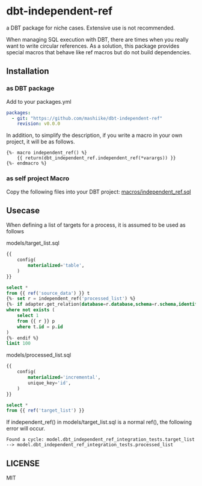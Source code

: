# dbt-independent-ref

a DBT package for niche cases. Extensive use is not recommended.  

When managing SQL execution with DBT, there are times when you really want to write circular references. 
As a solution, this package provides special macros that behave like ref macros but do not build dependencies.

## Installation

### as DBT package 

Add to your packages.yml
```yaml
packages:
  - git: "https://github.com/mashiike/dbt-independent-ref"
    revision: v0.0.0
```

In addition, to simplify the description, if you write a macro in your own project, it will be as follows.
```
{%- macro independent_ref() %}
    {{ return(dbt_independent_ref.independent_ref(*varargs)) }}
{%- endmacro %}
```

### as self project Macro

Copy the following files into your DBT project: [macros/independent_ref.sql](https://github.com/mashiike/dbt-independent-ref/blob/main/macros/independent_ref.sql)

## Usecase 

When defining a list of targets for a process, it is assumed to be used as follows

models/target_list.sql
```sql
{{
    config(
        materialized='table',
    )
}}

select *
from {{ ref('source_data') }} t
{%- set r = independent_ref('processed_list') %}
{%- if adapter.get_relation(database=r.database,schema=r.schema,identifier=r.identifier) is not none %}
where not exists (
    select 1
    from {{ r }} p
    where t.id = p.id
)
{%- endif %}
limit 100
```

models/processed_list.sql
```sql
{{
    config(
        materialized='incremental',
        unique_key='id',
    )
}}

select *
from {{ ref('target_list') }}
```

 If independent_ref() in models/target_list.sql is a normal ref(), the following error will occur.
 ```
 Found a cycle: model.dbt_independent_ref_integration_tests.target_list --> model.dbt_independent_ref_integration_tests.processed_list
 ```

## LICENSE

MIT 

